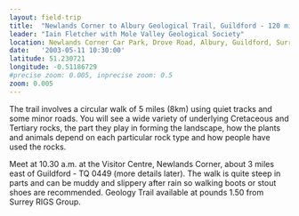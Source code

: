 ```yaml
---
layout: field-trip
title:  "Newlands Corner to Albury Geological Trail, Guildford - 120 million years of Surrey History"
leader: "Iain Fletcher with Mole Valley Geological Society"
location: Newlands Corner Car Park, Drove Road, Albury, Guildford, Surrey, South East, GU4 8SE
date:   '2003-05-11 10:30:00'
latitude: 51.230721
longitude: -0.51186729
#precise zoom: 0.005, inprecise zoom: 0.5
zoom: 0.005
---
```

The trail involves a circular walk of 5 miles (8km) using quiet tracks and some minor roads. You will see a wide variety of underlying Cretaceous and Tertiary rocks, the part they play in forming the landscape, how the plants and animals depend on each particular rock type and how people have used the rocks.

Meet at 10.30 a.m. at the Visitor Centre, Newlands Corner, about 3 miles east of Guildford - TQ 0449 (more details later). The walk is quite steep in parts and can be muddy and slippery after rain so walking boots or stout shoes are recommended. Geology Trail available at pounds 1.50 from Surrey RIGS Group.